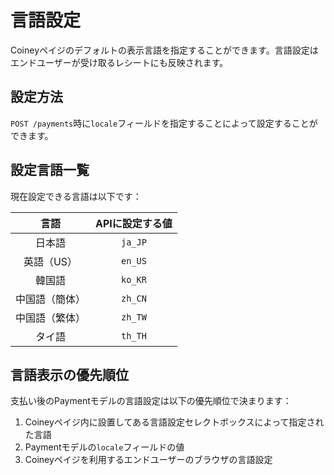 # 言語設定

Coineyペイジのデフォルトの表示言語を指定することができます。言語設定はエンドユーザーが受け取るレシートにも反映されます。

## 設定方法

`POST /payments`時に`locale`フィールドを指定することによって設定することができます。

## 設定言語一覧

現在設定できる言語は以下です：

|言語|APIに設定する値|
|:----:|:----:|
|日本語|`ja_JP`|
|英語（US）|`en_US`|
|韓国語|`ko_KR`|
|中国語（簡体）|`zh_CN`|
|中国語（繁体）|`zh_TW`|
|タイ語|`th_TH`|

## 言語表示の優先順位

支払い後のPaymentモデルの言語設定は以下の優先順位で決まります：

1. Coineyペイジ内に設置してある言語設定セレクトボックスによって指定された言語
2. Paymentモデルの`locale`フィールドの値
3. Coineyペイジを利用するエンドユーザーのブラウザの言語設定
